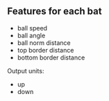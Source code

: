 
## Features for each bat

- ball speed
- ball angle
- ball norm distance
- top border distance
- bottom border distance

Output units:

- up
- down 